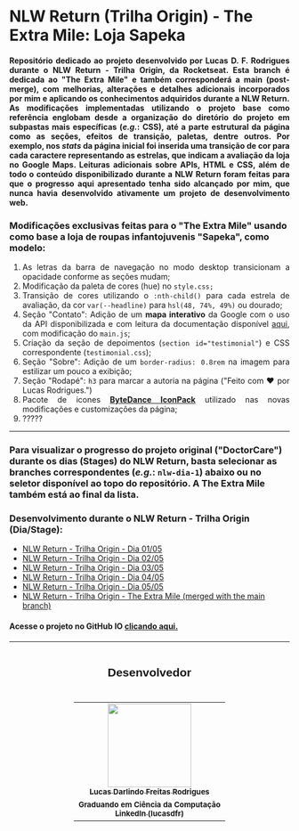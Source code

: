# NLW Return (Trilha Origin) - The Extra Mile: Loja Sapeka
<h4 style="text-align: justify;"> Repositório dedicado ao projeto desenvolvido por Lucas D. F. Rodrigues durante o NLW Return - Trilha Origin, da Rocketseat. Esta branch é dedicada ao <b>"The Extra Mile"</b> e também corresponderá a main (post-merge), com melhorias, alterações e detalhes adicionais incorporados por mim e aplicando os conhecimentos adquiridos durante a NLW Return. As modificações implementadas utilizando o projeto base como referência englobam desde a organização do diretório do projeto em subpastas mais específicas (<i>e.g.</i>: CSS), até a parte estrutural da página como as seções, efeitos de transição, paletas, dentre outros. Por exemplo, nos <i>stats</i> da página inicial foi inserida uma transição de cor para cada caractere representando as estrelas, que indicam a avaliação da loja no Google Maps. Leituras adicionais sobre APIs, HTML e CSS, além de todo o conteúdo disponibilizado durante a NLW Return foram feitas para que o progresso aqui apresentado tenha sido alcançado por mim, que nunca havia desenvolvido ativamente um projeto de desenvolvimento web.</h4>

<h3>Modificações exclusivas feitas para o "The Extra Mile" usando como base a loja de roupas infantojuvenis "Sapeka", como modelo:</h4>
<ol style="text-align: justify;">
  <li>As letras da barra de navegação no modo desktop transicionam a opacidade conforme as seções mudam;</li>
  <li>Modificação da paleta de cores (hue) no <code>style.css;</code></li>
  <li>Transição de cores utilizando o <code>:nth-child()</code> para cada estrela de avaliação, da cor <code>var(--headline)</code> para <code>hsl(48, 74%, 49%)</code> ou dourado;</li>
  <li>Seção "Contato": Adição de um <b>mapa interativo</b> da Google com o uso da API disponibilizada e com leitura da documentação disponível <a target="_blank" href="https://developers.google.com/maps/documentation/javascript/adding-a-google-map#maps_add_map-javascript">aqui</a>, com modificação do <code>main.js</code>;</li>
  <li>Criação da seção de depoimentos (<code>section id="testimonial"</code>) e CSS correspondente (<code>testimonial.css</code>);</li>
  <li>Seção "Sobre": Adição de um <code>border-radius: 0.8rem</code> na imagem para estilizar um pouco a exibição;</li>
  <li>Seção "Rodapé": <code>h3</code> para marcar a autoria na página ("Feito com ❤️ por Lucas Rodrigues.")</li>
  <li>Pacote de icones <a target="_blank" href="https://iconpark.oceanengine.com/official"><b>ByteDance IconPack</b></a> utilizado nas novas modificações e customizações da página;</li>
  <li>?????</li>
</ol>

---

### Para visualizar o progresso do projeto original ("DoctorCare") durante os dias (Stages) do NLW Return, basta selecionar as branches correspondentes (_e.g._: `nlw-dia-1`) abaixo ou no seletor disponível ao topo do repositório. A The Extra Mile também está ao final da lista.</h3>

<h3 > Desenvolvimento durante o NLW Return - Trilha Origin (Dia/Stage): </h4>
  <ul>
    <li><a target="_blank" href="https://github.com/NepZR/NLW-Return-DoctorCare/tree/nlw-dia-1">NLW Return - Trilha Origin - Dia 01/05</a></li>
    <li><a target="_blank" href="https://github.com/NepZR/NLW-Return-DoctorCare/tree/nlw-dia-2">NLW Return - Trilha Origin - Dia 02/05</a></li>
    <li><a target="_blank" href="https://github.com/NepZR/NLW-Return-DoctorCare/tree/nlw-dia-3">NLW Return - Trilha Origin - Dia 03/05</a></li>
    <li><a target="_blank" href="https://github.com/NepZR/NLW-Return-DoctorCare/tree/nlw-dia-4">NLW Return - Trilha Origin - Dia 04/05</a></li>
    <li><a target="_blank" href="https://github.com/NepZR/NLW-Return-DoctorCare/tree/nlw-dia-5">NLW Return - Trilha Origin - Dia 05/05</a></li>
    <li><a target="_blank" href="https://github.com/NepZR/NLW-Return-DoctorCare/tree/nlw-the-extra-mile">NLW Return - Trilha Origin - The Extra Mile (merged with the main branch)</a></li>
  </ul>

<h4>Acesse o projeto no GitHub IO <a target="_blank" href="https://nepzr.github.io/NLW-Return-DoctorCare/">clicando aqui.</a></h4>

---

<div style="display: flex; align-itens: center; justify-content: center;">
  <h2 style="font-family: 'Montserrrat', sans-serif;">Desenvolvedor</h2>
</div>

<table style="display: flex; align-itens: center; justify-content: center;">
  <tr>
    <td align="center"><a href="https://github.com/NepZR"><img style="width: 150px; height: 150;" src="https://avatars.githubusercontent.com/u/37887926" width="100px;" alt=""/><br /><sub><b>Lucas Darlindo Freitas Rodrigues</b></sub></a><br /><sub><b>Graduando em Ciência da Computação</sub></a><br /><a href="https://www.linkedin.com/in/lucasdfr"><sub><b>LinkedIn (lucasdfr)</b></sub></a></td>
  </tr>
<table>
